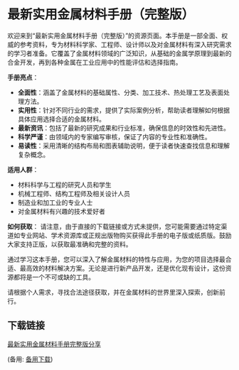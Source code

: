 # 最新实用金属材料手册（完整版）

欢迎来到“最新实用金属材料手册（完整版）”的资源页面。本手册是一部全面、权威的参考资料，专为材料科学家、工程师、设计师以及对金属材料有深入研究需求的学习者准备。它覆盖了金属材料领域的广泛知识，从基础的金属学原理到最新的合金开发，再到各种金属在工业应用中的性能评估和选择指南。

**手册亮点**：
- **全面性**：涵盖了金属材料的基础属性、分类、加工技术、热处理工艺及表面处理方法。
- **实用性**：针对不同行业的需求，提供了实际案例分析，帮助读者理解如何根据具体应用选择合适的金属材料。
- **最新资讯**：包括了最新的研究成果和行业标准，确保信息的时效性和先进性。
- **科学严谨**：由领域内的专家编写审核，保证了内容的专业性和准确性。
- **易读性**：采用清晰的结构布局和图表辅助说明，便于读者快速查找信息和理解复杂概念。

**适用人群**：
- 材料科学与工程的研究人员和学生
- 机械工程师、结构工程师及相关设计人员
- 制造业和加工业的专业人士
- 对金属材料有兴趣的技术爱好者

**如何获取**：
请注意，由于直接的下载链接或方式未提供，您可能需要通过特定渠道如专业网站、学术资源库或正规出版物购买获得此手册的电子版或纸质版。鼓励大家支持正版，以获取最准确和完整的资料。

通过学习这本手册，您可以深入了解金属材料的特性与应用，为您的项目选择最合适、最高效的材料解决方案。无论是进行新产品开发，还是优化现有设计，这份资源都将是一个不可或缺的工具。

请根据个人需求，寻找合法途径获取，并在金属材料的世界里深入探索，创新前行。

## 下载链接
[最新实用金属材料手册完整版分享](https://pan.quark.cn/s/9eef4730ba80) 

(备用: [备用下载](https://pan.baidu.com/s/1ACgGeEYbPB631nQ5RpebbA?pwd=1234))
